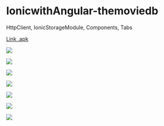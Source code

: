# IonicwithAngular-themoviedb
HttpClient, IonicStorageModule, Components, Tabs

<a href="https://github.com/Arcangel1994/IonicwithAngular-themoviedb/raw/master/src/assets/app-debug.apk">Link .apk</a><br>

<img src="https://raw.githubusercontent.com/Arcangel1994/IonicwithAngular-themoviedb/master/src/assets/android/Home.png" /> <br>

<img src="https://raw.githubusercontent.com/Arcangel1994/IonicwithAngular-themoviedb/master/src/assets/android/HomeTwo.png" /> <br>

<img src="https://raw.githubusercontent.com/Arcangel1994/IonicwithAngular-themoviedb/master/src/assets/android/DetallesPeliculas.png" /> <br>

<img src="https://raw.githubusercontent.com/Arcangel1994/IonicwithAngular-themoviedb/master/src/assets/android/GuardarPelicula.png" /> <br>

<img src="https://raw.githubusercontent.com/Arcangel1994/IonicwithAngular-themoviedb/master/src/assets/android/BuscarPeliculas.png" /> <br>

<img src="https://raw.githubusercontent.com/Arcangel1994/IonicwithAngular-themoviedb/master/src/assets/android/RespuestaBusqueda.png" /> <br>

<img src="https://raw.githubusercontent.com/Arcangel1994/IonicwithAngular-themoviedb/master/src/assets/android/PeliculasFavoritas.png" /> <br>
